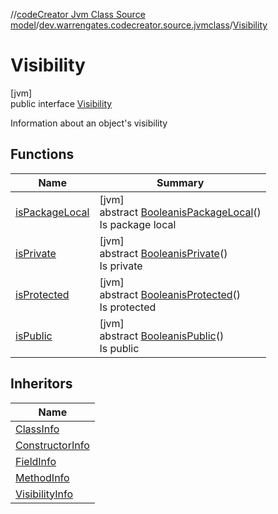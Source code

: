 //[codeCreator Jvm Class Source model](../../../index.md)/[dev.warrengates.codecreator.source.jvmclass](../index.md)/[Visibility](index.md)

# Visibility

[jvm]\
public interface [Visibility](index.md)

Information about an object's visibility

## Functions

| Name | Summary |
|---|---|
| [isPackageLocal](is-package-local.md) | [jvm]<br>abstract [Boolean](https://docs.oracle.com/javase/8/docs/api/java/lang/Boolean.html)[isPackageLocal](is-package-local.md)()<br>Is package local |
| [isPrivate](is-private.md) | [jvm]<br>abstract [Boolean](https://docs.oracle.com/javase/8/docs/api/java/lang/Boolean.html)[isPrivate](is-private.md)()<br>Is private |
| [isProtected](is-protected.md) | [jvm]<br>abstract [Boolean](https://docs.oracle.com/javase/8/docs/api/java/lang/Boolean.html)[isProtected](is-protected.md)()<br>Is protected |
| [isPublic](is-public.md) | [jvm]<br>abstract [Boolean](https://docs.oracle.com/javase/8/docs/api/java/lang/Boolean.html)[isPublic](is-public.md)()<br>Is public |

## Inheritors

| Name |
|---|
| [ClassInfo](../-class-info/index.md) |
| [ConstructorInfo](../-constructor-info/index.md) |
| [FieldInfo](../-field-info/index.md) |
| [MethodInfo](../-method-info/index.md) |
| [VisibilityInfo](../-visibility-info/index.md) |
